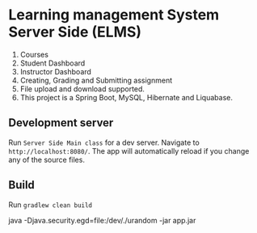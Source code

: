 # Learning management System Server Side (ELMS)
1. Courses
2. Student Dashboard
3. Instructor Dashboard
4. Creating, Grading and Submitting assignment
5. File upload and download supported.
6. This project is a Spring Boot, MySQL, Hibernate and Liquabase.

## Development server

Run `Server Side Main class` for a dev server. Navigate to `http://localhost:8080/`. The app will automatically reload if you change any of the source files.

## Build

Run `gradlew clean build`

java -Djava.security.egd=file:/dev/./urandom -jar app.jar
